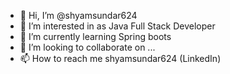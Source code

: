 - 👋 Hi, I’m @shyamsundar624
- 👀 I’m interested in as Java Full Stack Developer
- 🌱 I’m currently learning Spring boots
- 💞️ I’m looking to collaborate on ...
- 📫 How to reach me shyamsundar624 (LinkedIn)

<!---
shyamsundar624/shyamsundar624 is a ✨ special ✨ repository because its `README.md` (this file) appears on your GitHub profile.
You can click the Preview link to take a look at your changes.
--->
